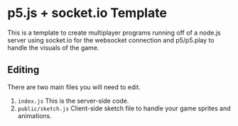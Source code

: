 # p5.js + socket.io Template
This is a template to create multiplayer programs running off of a node.js server
using socket.io for the websocket connection and p5/p5.play to handle the visuals of the game.

## Editing
There are two main files you will need to edit.
1. `index.js` This is the server-side code.
2. `public/sketch.js` Client-side sketch file to handle your game sprites and animations.
